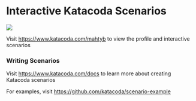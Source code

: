 # Interactive Katacoda Scenarios

[![](http://shields.katacoda.com/katacoda/mahtyb/count.svg)](https://www.katacoda.com/mahtyb "Get your profile on Katacoda.com")

Visit https://www.katacoda.com/mahtyb to view the profile and interactive scenarios

### Writing Scenarios
Visit https://www.katacoda.com/docs to learn more about creating Katacoda scenarios

For examples, visit https://github.com/katacoda/scenario-example
